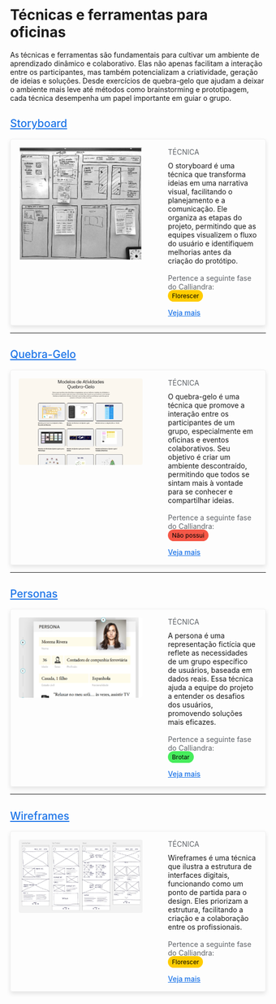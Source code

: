 
# Técnicas e ferramentas para oficinas 

As técnicas e ferramentas são fundamentais para cultivar um ambiente de aprendizado dinâmico e colaborativo. Elas não apenas facilitam a interação entre os participantes, mas também potencializam a criatividade, geração de ideias e soluções. Desde exercícios de quebra-gelo que ajudam a deixar o ambiente mais leve até métodos como brainstorming e prototipagem, cada técnica desempenha um papel importante em guiar o grupo. 

## <a style="color: #1a73e8; font-weight: 500;" href="../tecnicas-e-ferramentas/storyboard">Storyboard</a>

<div style="flex-direction: row; box-sizing: border-box; display: flex; border: 1px solid #f0f0f0; border-radius: 4px; box-shadow: 0 4px 8px rgba(0, 0, 0, 0.1); padding: 16px;">
    <img 
        src="./assets/storyboard-1.png" 
        style="max-width: 244px; height: auto; border-radius: 4px; object-fit: cover; align-self: flex-start;"  
        alt="Storyboard"
    >
    <div style="flex-direction: column; box-sizing: border-box; align-self: flex-start; align-items: flex-start; padding-left: 50px; margin: 0;">
        <h4 style="margin: 0; color: #5f6368; font-weight: 400;">TÉCNICA</h4>
        <p style="margin: 0; padding-top: 10px;">O storyboard é uma técnica que transforma ideias em uma narrativa visual, facilitando o planejamento e a comunicação. Ele organiza as etapas do projeto, permitindo que as equipes visualizem o fluxo do usuário e identifiquem melhorias antes da criação do protótipo.</p>
        <br>
        <p style="margin: 0; color: #5f6368; font-weight: 400;">Pertence a seguinte fase do Calliandra:</p>
        <span style="background-color: #ffcc00; color: black; padding: 4px 8px; border-radius: 12px; font-size: 12px; margin-right: 8px;">Florescer</span>
        <br>
        <br>
        <a style="margin: 0; color: #1a73e8; font-weight: 500;" href="../tecnicas-e-ferramentas/storyboard">Veja mais</a>
    </div>
</div>  

--------------------------------------------------------
## <a style="color: #1a73e8; font-weight: 500;" href="../tecnicas-e-ferramentas/quebra-gelo">Quebra-Gelo</a>

<div style="flex-direction: row; box-sizing: border-box; display: flex; border: 1px solid #f0f0f0; border-radius: 4px; box-shadow: 0 4px 8px rgba(0, 0, 0, 0.1); padding: 16px;">
    <img 
        src="./assets/MiroModelosQuebraGelo.png" 
        style="max-width: 244px; height: auto; border-radius: 4px; object-fit: cover; align-self: flex-start;"  
        alt="quebra gelo"
    >
    <div style="flex-direction: column; box-sizing: border-box; align-self: flex-start; align-items: flex-start; padding-left: 50px; margin: 0;">
        <h4 style="margin: 0; color: #5f6368; font-weight: 400;">TÉCNICA</h4>
        <p style="margin: 0; padding-top: 10px;">O quebra-gelo é uma técnica que promove a interação entre os participantes de um grupo, especialmente em oficinas e eventos colaborativos. Seu objetivo é criar um ambiente descontraído, permitindo que todos se sintam mais à vontade para se conhecer e compartilhar ideias.</p>
        <br>
        <p style="margin: 0; color: #5f6368; font-weight: 400;">Pertence a seguinte fase do Calliandra:</p>
        <span style="background-color: #F55747; color: black; padding: 4px 8px; border-radius: 12px; font-size: 12px; margin-right: 8px;">Não possui</span>
        <br>
        <br>
        <a style="margin: 0; color: #1a73e8; font-weight: 500;" href="../tecnicas-e-ferramentas/quebra-gelo">Veja mais</a>
    </div>
</div>  

--------------------------------------------------------
## <a style="color: #1a73e8; font-weight: 500;" href="../tecnicas-e-ferramentas/personas">Personas</a>

<div style="flex-direction: row; box-sizing: border-box; display: flex; border: 1px solid #f0f0f0; border-radius: 4px; box-shadow: 0 4px 8px rgba(0, 0, 0, 0.1); padding: 16px;">
    <img 
        src="./assets/personaPgInicial.png" 
        style="max-width: 244px; height: auto; border-radius: 4px; object-fit: cover; align-self: flex-start;"  
        alt="personas"
    >
    <div style="flex-direction: column; box-sizing: border-box; align-self: flex-start; align-items: flex-start; padding-left: 50px; margin: 0;">
        <h4 style="margin: 0; color: #5f6368; font-weight: 400;">TÉCNICA</h4>
        <p style="margin: 0; padding-top: 10px;">A persona é uma representação fictícia que reflete as necessidades de um grupo específico de usuários, baseada em dados reais. Essa técnica ajuda a equipe do projeto a entender os desafios dos usuários, promovendo soluções mais eficazes.</p>
        <br>
        <p style="margin: 0; color: #5f6368; font-weight: 400;">Pertence a seguinte fase do Calliandra:</p>
        <span style="background-color: #47ED5C; color: black; padding: 4px 8px; border-radius: 12px; font-size: 12px; margin-right: 8px;">Brotar</span>
        <br>
        <br>
        <a style="margin: 0; color: #1a73e8; font-weight: 500;" href="../tecnicas-e-ferramentas/personas">Veja mais</a>
    </div>
</div>  

--------------------------------------------------------
## <a style="color: #1a73e8; font-weight: 500;" href="../tecnicas-e-ferramentas/wireframe">Wireframes</a>

<div style="flex-direction: row; box-sizing: border-box; display: flex; border: 1px solid #f0f0f0; border-radius: 4px; box-shadow: 0 4px 8px rgba(0, 0, 0, 0.1); padding: 16px;">
    <img 
        src="./assets/wireframe.png" 
        style="max-width: 244px; height: auto; border-radius: 4px; object-fit: cover; align-self: flex-start;"  
        alt="wireframe"
    >
    <div style="flex-direction: column; box-sizing: border-box; align-self: flex-start; align-items: flex-start; padding-left: 50px; margin: 0;">
        <h4 style="margin: 0; color: #5f6368; font-weight: 400;">TÉCNICA</h4>
        <p style="margin: 0; padding-top: 10px;">Wireframes é uma técnica que ilustra a estrutura de interfaces digitais, funcionando como um ponto de partida para o design. Eles priorizam a estrutura, facilitando a criação e a colaboração entre os profissionais.</p>
        <br>
        <p style="margin: 0; color: #5f6368; font-weight: 400;">Pertence a seguinte fase do Calliandra:</p>
        <span style="background-color: #ffcc00; color: black; padding: 4px 8px; border-radius: 12px; font-size: 12px; margin-right: 8px;">Florescer</span>
        <br>
        <br>
        <a style="margin: 0; color: #1a73e8; font-weight: 500;" href="../tecnicas-e-ferramentas/wireframe">Veja mais</a>
    </div>
</div>